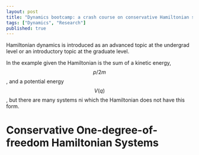 ```yaml
---
layout: post
title: "Dynamics bootcamp: a crash course on conservative Hamiltonian systems"
tags: ["Dynamics", "Research"]
published: true
---
```


Hamiltonian dynamics is introduced as an advanced topic at the undergrad level or an introductory topic at the graduate level.

In the example given the Hamiltonian is the sum of a kinetic energy, $$p/2m$$, and a potential energy $$V(q)$$, but there are many systems ni which the Hamiltonian does not have this form.


# Conservative One-degree-of-freedom Hamiltonian Systems
